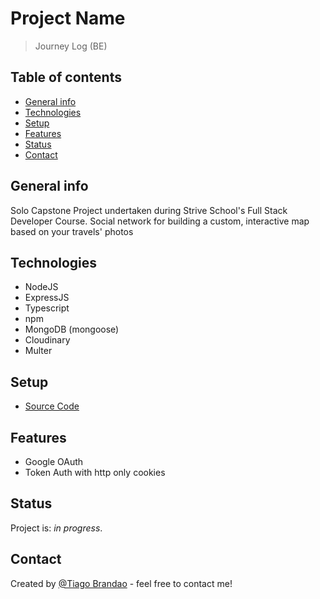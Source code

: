 # Project Name

> Journey Log (BE)

## Table of contents

- [General info](#general-info)
- [Technologies](#technologies)
- [Setup](#setup)
- [Features](#features)
- [Status](#status)
- [Contact](#contact)

## General info

Solo Capstone Project undertaken during Strive School's Full Stack Developer Course.
Social network for building a custom, interactive map based on your travels' photos

## Technologies

- NodeJS
- ExpressJS
- Typescript
- npm
- MongoDB (mongoose)
- Cloudinary
- Multer

## Setup

- [Source Code](https://github.com/brandaspt/journey-log-be/)

## Features

- Google OAuth
- Token Auth with http only cookies

## Status

Project is: _in progress_.

## Contact

Created by [@Tiago Brandao](https://www.imtiago.world/) - feel free to contact me!
